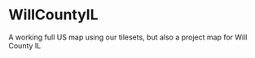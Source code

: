 # WillCountyIL

A working full US map using our tilesets, but also a project map for Will County IL
